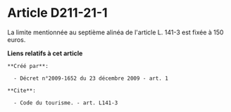 # Article D211-21-1

La limite mentionnée au septième alinéa de l'article L. 141-3 est fixée à 150 euros.

**Liens relatifs à cet article**

	**Créé par**:

	  - Décret n°2009-1652 du 23 décembre 2009 - art. 1

	**Cite**:

	  - Code du tourisme. - art. L141-3
